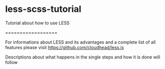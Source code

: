 less-scss-tutorial
==================

Tutorial about how to use LESS

==================

For informations about LESS and its advantages and a complete list of all features please visit https://github.com/cloudhead/less.js

Descriptions about what happens in the single steps and how it is done will follow